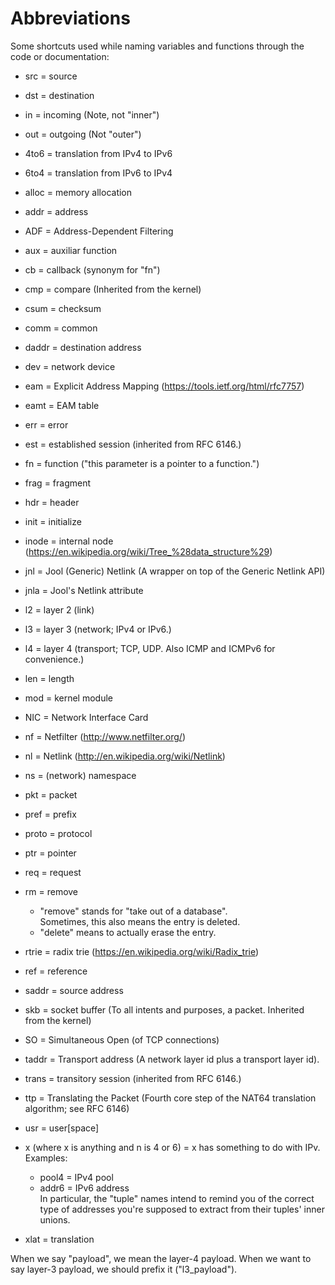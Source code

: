 # Abbreviations

Some shortcuts used while naming variables and functions through the code or documentation:

- src = source
- dst = destination

- in = incoming (Note, not "inner")
- out = outgoing (Not "outer")

- 4to6 = translation from IPv4 to IPv6
- 6to4 = translation from IPv6 to IPv4
- alloc = memory allocation
- addr = address
- ADF = Address-Dependent Filtering
- aux = auxiliar function
- cb = callback (synonym for "fn")
- cmp = compare (Inherited from the kernel)
- csum = checksum
- comm = common
- daddr = destination address
- dev = network device
- eam = Explicit Address Mapping (https://tools.ietf.org/html/rfc7757)
- eamt = EAM table
- err = error
- est = established session (inherited from RFC 6146.)
- fn = function ("this parameter is a pointer to a function.")
- frag = fragment
- hdr = header
- init = initialize
- inode = internal node (https://en.wikipedia.org/wiki/Tree_%28data_structure%29)
- jnl = Jool (Generic) Netlink (A wrapper on top of the Generic Netlink API)
- jnla = Jool's Netlink attribute
- l2 = layer 2 (link)
- l3 = layer 3 (network; IPv4 or IPv6.)
- l4 = layer 4 (transport; TCP, UDP. Also ICMP and ICMPv6 for convenience.)
- len = length
- mod = kernel module
- NIC = Network Interface Card
- nf = Netfilter (http://www.netfilter.org/)
- nl = Netlink (http://en.wikipedia.org/wiki/Netlink)
- ns = (network) namespace
- pkt = packet
- pref = prefix
- proto = protocol
- ptr = pointer
- req = request
- rm = remove
	- "remove" stands for "take out of a database".  
	  Sometimes, this also means the entry is deleted.
	- "delete" means to actually erase the entry.  
- rtrie = radix trie (https://en.wikipedia.org/wiki/Radix_trie)
- ref = reference
- saddr = source address
- skb = socket buffer (To all intents and purposes, a packet. Inherited from the kernel)
- SO = Simultaneous Open (of TCP connections)
- taddr = Transport address (A network layer id plus a transport layer id).
- trans = transitory session (inherited from RFC 6146.)
- ttp = Translating the Packet (Fourth core step of the NAT64 translation algorithm; see RFC 6146)
- usr = user[space]
- x<n> (where x is anything and n is 4 or 6) = x has something to do with IPv<n>. Examples:
	- pool4 = IPv4 pool
	- addr6 = IPv6 address  
	In particular, the "tuple<n>" names intend to remind you of the correct type of addresses you're supposed to extract from their tuples' inner unions. 
- xlat = translation

When we say "payload", we mean the layer-4 payload. When we want to say layer-3 payload, we should
prefix it ("l3_payload").
